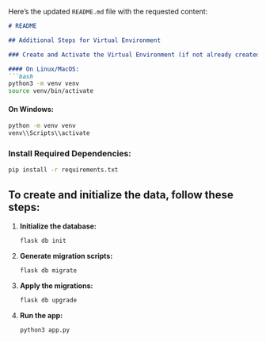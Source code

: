 Here’s the updated `README.md` file with the requested content:

```markdown
# README

## Additional Steps for Virtual Environment

### Create and Activate the Virtual Environment (if not already created):

#### On Linux/MacOS:
```bash
python3 -m venv venv
source venv/bin/activate
```

#### On Windows:
```bash
python -m venv venv
venv\\Scripts\\activate
```

### Install Required Dependencies:
```bash
pip install -r requirements.txt
```

## To create and initialize the data, follow these steps:

1. **Initialize the database:**
   ```bash
   flask db init
   ```

2. **Generate migration scripts:**
   ```bash
   flask db migrate
   ```

3. **Apply the migrations:**
   ```bash
   flask db upgrade
   ```

4. **Run the app:**
   ```bash
   python3 app.py
   ```

